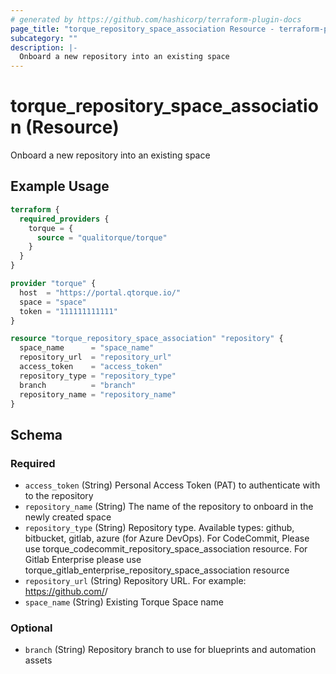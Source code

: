 ```yaml
---
# generated by https://github.com/hashicorp/terraform-plugin-docs
page_title: "torque_repository_space_association Resource - terraform-provider-torque"
subcategory: ""
description: |-
  Onboard a new repository into an existing space
---
```


# torque_repository_space_association (Resource)

Onboard a new repository into an existing space

## Example Usage

```terraform
terraform {
  required_providers {
    torque = {
      source = "qualitorque/torque"
    }
  }
}

provider "torque" {
  host  = "https://portal.qtorque.io/"
  space = "space"
  token = "111111111111"
}

resource "torque_repository_space_association" "repository" {
  space_name      = "space_name"
  repository_url  = "repository_url"
  access_token    = "access_token"
  repository_type = "repository_type"
  branch          = "branch"
  repository_name = "repository_name"
}
```

<!-- schema generated by tfplugindocs -->
## Schema

### Required

- `access_token` (String) Personal Access Token (PAT) to authenticate with to the repository
- `repository_name` (String) The name of the repository to onboard in the newly created space
- `repository_type` (String) Repository type. Available types: github, bitbucket, gitlab, azure (for Azure DevOps). For CodeCommit, Please use torque_codecommit_repository_space_association resource. For Gitlab Enterprise please use torque_gitlab_enterprise_repository_space_association resource
- `repository_url` (String) Repository URL. For example: https://github.com/<org>/<repo>
- `space_name` (String) Existing Torque Space name

### Optional

- `branch` (String) Repository branch to use for blueprints and automation assets
